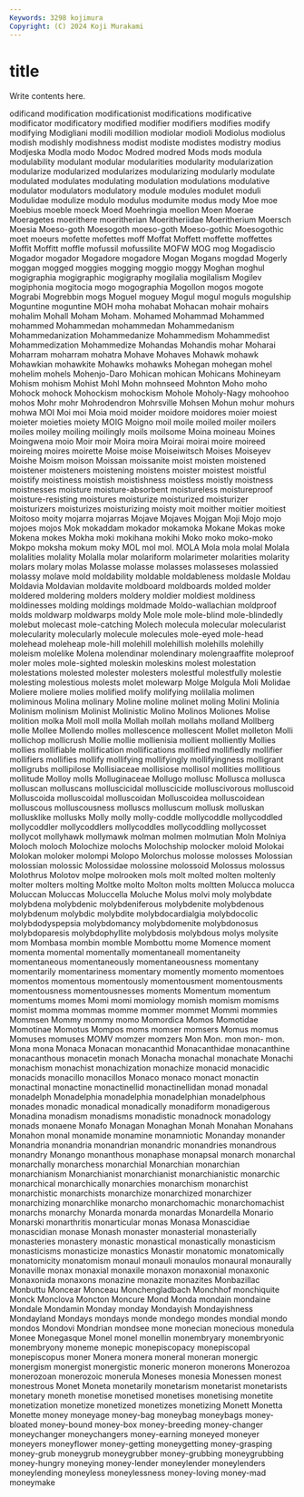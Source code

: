 ```yaml
---
Keywords: 3298 kojimura
Copyright: (C) 2024 Koji Murakami
---
```


# title

Write contents here.



odificand modification modificationist modifications modificative
modificator modificatory modified modifier modifiers modifies modify modifying Modigliani modili
modillion modiolar modioli Modiolus modiolus modish modishly modishness modist modiste
modistes modistry modius Modjeska Modla modo Modoc Modred modred Mods
mods modula modulability modulant modular modularities modularity modularization modularize modularized
modularizes modularizing modularly modulate modulated modulates modulating modulation modulations modulative
modulator modulators modulatory module modules modulet moduli Modulidae modulize modulo
modulus modumite modus mody Moe moe Moebius moeble moeck Moed
Moehringia moellon Moen Moerae Moeragetes moerithere moeritherian Moeritheriidae Moeritherium Moersch
Moesia Moeso-goth Moesogoth moeso-goth Moeso-gothic Moesogothic moet moeurs mofette mofettes
moff Moffat Moffett moffette moffettes Moffit Moffitt moffle mofussil mofussilite
MOFW MOG mog Mogadiscio Mogador mogador Mogadore mogadore Mogan Mogans
mogdad Mogerly moggan mogged moggies mogging moggio moggy Moghan moghul
mogigraphia mogigraphic mogigraphy mogilalia mogilalism Mogilev mogiphonia mogitocia mogo mogographia
Mogollon mogos mogote Mograbi Mogrebbin mogs Moguel moguey Mogul mogul
moguls mogulship Moguntine moguntine MOH moha mohabat Mohacan mohair mohairs
mohalim Mohall Moham Moham. Mohamed Mohammad Mohammed mohammed Mohammedan mohammedan
Mohammedanism Mohammedanization Mohammedanize Mohammedism Mohammedist Mohammedization Mohammedize Mohandas Mohandis mohar
Moharai Moharram moharram mohatra Mohave Mohaves Mohawk mohawk Mohawkian mohawkite
Mohawks mohawks Mohegan mohegan mohel mohelim mohels Mohenjo-Daro Mohican mohican
Mohicans Mohineyam Mohism mohism Mohist Mohl Mohn mohnseed Mohnton Moho
moho Mohock mohock Mohockism mohockism Mohole Moholy-Nagy mohoohoo mohos Mohr
mohr Mohrodendron Mohrsville Mohsen Mohun mohur mohurs mohwa MOI Moi
moi Moia moid moider moidore moidores moier moiest moieter moieties
moiety MOIG Moigno moil moile moiled moiler moilers moiles moiley
moiling moilingly moils moilsome Moina moineau Moines Moingwena moio Moir
moir Moira moira Moirai moirai moire moireed moireing moires moirette
Moise moise Moiseiwitsch Moises Moiseyev Moishe Moism moison Moissan moissanite
moist moisten moistened moistener moisteners moistening moistens moister moistest moistful
moistify moistiness moistish moistishness moistless moistly moistness moistnesses moisture moisture-absorbent
moistureless moistureproof moisture-resisting moistures moisturize moisturized moisturizer moisturizers moisturizes moisturizing
moisty moit moither moitier moitiest Moitoso moity mojarra mojarras Mojave
Mojaves Mojgan Moji Mojo mojo mojoes mojos Mok mokaddam mokador
mokamoka Mokane Mokas moke Mokena mokes Mokha moki mokihana mokihi
Moko moko moko-moko Mokpo moksha mokum moky MOL mol mol.
MOLA Mola mola molal Molala molalities molality Molalla molar molariform
molarimeter molarities molarity molars molary molas Molasse molasse molasses molasseses
molassied molassy molave mold moldability moldable moldableness moldasle Moldau Moldavia
Moldavian moldavite moldboard moldboards molded molder moldered moldering molders moldery
moldier moldiest moldiness moldinesses molding moldings moldmade Moldo-wallachian moldproof molds
moldwarp moldwarps moldy Mole mole mole-blind mole-blindedly molebut molecast mole-catching
Molech molecula molecular molecularist molecularity molecularly molecule molecules mole-eyed mole-head
molehead moleheap mole-hill molehill molehillish molehills molehilly moleism molelike Molena
molendinar molendinary molengraaffite moleproof moler moles mole-sighted moleskin moleskins molest
molestation molestations molested molester molesters molestful molestfully molestie molesting molestious
molests molet molewarp Molge Molgula Moli Molidae Moliere moliere molies
molified molify molifying molilalia molimen moliminous Molina molinary Moline moline
molinet moling Molini Molinia Molinism molinism Molinist Molinistic Molino Molinos
Moliones Molise molition molka Moll moll molla Mollah mollah mollahs
molland Mollberg molle Mollee Mollendo molles mollescence mollescent Mollet molleton
Molli mollichop mollicrush Mollie mollie mollienisia mollient molliently Mollies mollies
mollifiable mollification mollifications mollified mollifiedly mollifier mollifiers mollifies mollify mollifying
mollifyingly mollifyingness molligrant molligrubs mollipilose Mollisiaceae mollisiose mollisol mollities mollitious
mollitude Molloy molls Molluginaceae Mollugo mollusc Mollusca mollusca molluscan molluscans
molluscicidal molluscicide molluscivorous molluscoid Molluscoida molluscoidal molluscoidan Molluscoidea molluscoidean molluscous
molluscousness molluscs molluscum mollusk molluskan mollusklike mollusks Molly molly molly-coddle
mollycoddle mollycoddled mollycoddler mollycoddlers mollycoddles mollycoddling mollycosset mollycot mollyhawk mollymawk
molman molmen molmutian Moln Molniya Moloch moloch Molochize molochs Molochship
molocker moloid Molokai Molokan moloker molompi Molopo Molorchus molosse molosses
Molossian molossian molossic Molossidae molossine molossoid Molossus molossus Molothrus Molotov
molpe molrooken mols molt molted molten moltenly molter molters molting
Moltke molto Molton molts moltten Molucca molucca Moluccan Moluccas Moluccella
Moluche Molus molvi moly molybdate molybdena molybdenic molybdeniferous molybdenite molybdenous
molybdenum molybdic molybdite molybdocardialgia molybdocolic molybdodyspepsia molybdomancy molybdomenite molybdonosus molybdoparesis
molybdophyllite molybdosis molybdous molys molysite mom Mombasa mombin momble Mombottu
mome Momence moment momenta momental momentally momentaneall momentaneity momentaneous momentaneously
momentaneousness momentany momentarily momentariness momentary momently momento momentoes momentos momentous
momentously momentousment momentousments momentousness momentousnesses moments Momentum momentum momentums momes
Momi momi momiology momish momism momisms momist momma mommas momme
mommer mommet Mommi mommies Mommsen Mommy mommy momo Momordica Momos
Momotidae Momotinae Momotus Mompos moms momser momsers Momus momus Momuses
momuses MOMV momzer momzers Mon Mon. mon mon- mon. Mona
mona Monaca Monacan monacanthid Monacanthidae monacanthine monacanthous monacetin monach Monacha
monachal monachate Monachi monachism monachist monachization monachize monacid monacidic monacids
monacillo monacillos Monaco monaco monact monactin monactinal monactine monactinellid monactinellidan
monad monadal monadelph Monadelphia monadelphia monadelphian monadelphous monades monadic monadical
monadically monadiform monadigerous Monadina monadism monadisms monadistic monadnock monadology monads
monaene Monafo Monagan Monaghan Monah Monahan Monahans Monahon monal monamide
monamine monamniotic Monanday monander Monandria monandria monandrian monandric monandries monandrous
monandry Monango monanthous monaphase monapsal monarch monarchal monarchally monarchess monarchial
Monarchian monarchian monarchianism Monarchianist monarchianist monarchianistic monarchic monarchical monarchically monarchies
monarchism monarchist monarchistic monarchists monarchize monarchized monarchizer monarchizing monarchlike monarcho
monarchomachic monarchomachist monarchs monarchy Monarda monarda monardas Monardella Monario Monarski
monarthritis monarticular monas Monasa Monascidiae monascidian monase Monash monaster monasterial
monasterially monasteries monastery monastic monastical monastically monasticism monasticisms monasticize monastics
Monastir monatomic monatomically monatomicity monatomism monaul monauli monaulos monaural monaurally
Monaville monax monaxial monaxile monaxon monaxonial monaxonic Monaxonida monaxons monazine
monazite monazites Monbazillac Monbuttu Moncear Monceau Monchengladbach Monchhof monchiquite Monck
Monclova Moncton Moncure Mond Monda mondain mondaine Mondale Mondamin Monday
monday Mondayish Mondayishness Mondayland Mondays mondays monde mondego mondes mondial
mondo mondos Mondovi Mondrian mondsee mone monecian monecious monedula Monee
Monegasque Monel monel monellin monembryary monembryonic monembryony moneme monepic monepiscopacy
monepiscopal monepiscopus moner Monera monera moneral moneran monergic monergism monergist
monergistic moneric moneron monerons Monerozoa monerozoan monerozoic monerula Moneses monesia
Monessen monest monestrous Monet Moneta monetarily monetarism monetarist monetarists monetary
moneth monetise monetised monetises monetising monetite monetization monetize monetized monetizes
monetizing Monett Monetta Monette money moneyage money-bag moneybag moneybags money-bloated
money-bound money-box money-breeding money-changer moneychanger moneychangers money-earning moneyed moneyer moneyers
moneyflower money-getting moneygetting money-grasping money-grub moneygrub moneygrubber money-grubbing moneygrubbing money-hungry
moneying money-lender moneylender moneylenders moneylending moneyless moneylessness money-loving money-mad moneymake
